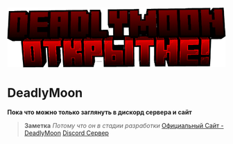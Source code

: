 ![Лого DeadlyMoon](https://github.com/DeadlyMoonBe/Github/blob/main/title.png)
# DeadlyMoon

**Пока что можно только заглянуть в дискорд сервера и сайт**
> **Заметка**
> *Потому что он в стадии разработки*
> [Официальный Сайт - DeadlyMoon](https://death-moon.su/)
> [Discord Сервер](https://discord.gg/Ef5ZyV7WR9)
